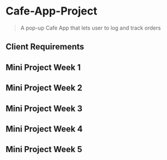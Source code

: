 # Cafe-App-Project
> A pop-up Cafe App that lets user to log and track orders

## Client Requirements

## Mini Project Week 1

## Mini Project Week 2

## Mini Project Week 3

## Mini Project Week 4

## Mini Project Week 5
